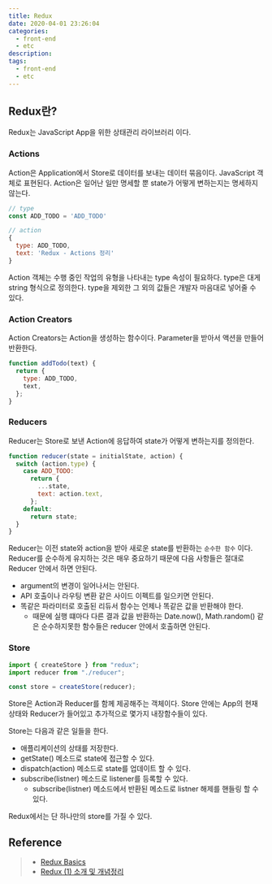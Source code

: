 ```yaml
---
title: Redux
date: 2020-04-01 23:26:04
categories:
  - front-end
  - etc
description:
tags:
  - front-end
  - etc
---
```


## Redux란?

Redux는 JavaScript App을 위한 상태관리 라이브러리 이다.

### Actions

Action은 Application에서 Store로 데이터를 보내는 데이터 묶음이다. JavaScript 객체로 표현된다.
Action은 일어난 일만 명세할 뿐 state가 어떻게 변하는지는 명세하지 않는다.

```javascript
// type
const ADD_TODO = 'ADD_TODO'

// action
{
  type: ADD_TODO,
  text: 'Redux - Actions 정리'
}
```

Action 객체는 수행 중인 작업의 유형을 나타내는 type 속성이 필요하다. type은 대게 string 형식으로 정의한다. type을 제외한 그 외의 값들은 개발자 마음대로 넣어줄 수 있다.

### Action Creators

Action Creators는 Action을 생성하는 함수이다. Parameter을 받아서 액션을 만들어 반환한다.

```javascript
function addTodo(text) {
  return {
    type: ADD_TODO,
    text,
  };
}
```

### Reducers

Reducer는 Store로 보낸 Action에 응답하여 state가 어떻게 변하는지를 정의한다.

```javascript
function reducer(state = initialState, action) {
  switch (action.type) {
    case ADD_TODO:
      return {
        ...state,
        text: action.text,
      };
    default:
      return state;
  }
}
```

Reducer는 이전 state와 action을 받아 새로운 state를 반환하는 `순수한 함수` 이다. Reducer를 순수하게 유지하는 것은 매우 중요하기 때문에 다음 사항들은 절대로 Reducer 안에서 하면 안된다.

- argument의 변경이 일어나서는 안된다.
- API 호출이나 라우팅 변환 같은 사이드 이펙트를 일으키면 안된다.
- 똑같은 파라미터로 호출된 리듀서 함수는 언제나 똑같은 값을 반환해야 한다.
  - 때문에 실행 떄마다 다른 결과 값을 반환하는 Date.now(), Math.random() 같은 순수하지못한 함수들은 reducer 안에서 호출하면 안된다.

### Store

```javascript
import { createStore } from "redux";
import reducer from "./reducer";

const store = createStore(reducer);
```

Store은 Action과 Reducer를 함께 제공해주는 객체이다. Store 안에는 App의 현재 상태와 Reducer가 들어있고 추가적으로 몇가지 내장함수들이 있다.

Store는 다음과 같은 일들을 한다.

- 애플리케이션의 상태를 저장한다.
- getState() 메소드로 state에 접근할 수 있다.
- dispatch(action) 메소드로 state를 업데이트 할 수 있다.
- subscribe(listner) 메소드로 listener를 등록할 수 있다.
  - subscribe(listner) 메소드에서 반환된 메소드로 listner 해제를 핸들링 할 수 있다.

Redux에서는 단 하나만의 store를 가질 수 있다.

## Reference

> - [Redux Basics](https://redux.js.org/basics/basic-tutorial)
> - [Redux (1) 소개 및 개념정리](https://velog.io/@velopert/Redux-1-%EC%86%8C%EA%B0%9C-%EB%B0%8F-%EA%B0%9C%EB%85%90%EC%A0%95%EB%A6%AC-zxjlta8ywt)
